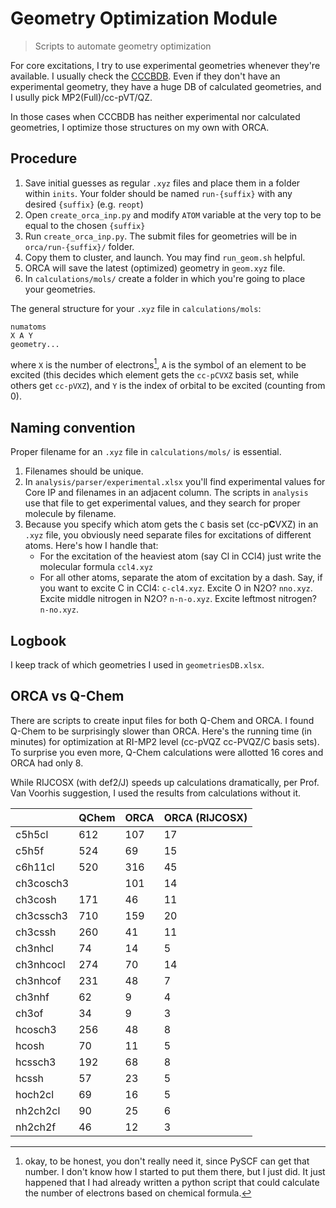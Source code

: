 # Geometry Optimization Module

> Scripts to automate geometry optimization

For core excitations, I try to use experimental geometries whenever they're available. I usually check the [CCCBDB](https://cccbdb.nist.gov/expgeom1x.asp). Even if they don't have an experimental geometry, they have a huge DB of calculated geometries, and I usully pick MP2(Full)/cc-pVT/QZ.

In those cases when CCCBDB has neither experimental nor calculated geometries, I optimize those structures on my own with ORCA.

## Procedure

1. Save initial guesses as regular `.xyz` files and place them in a folder within `inits`. Your folder should be named `run-{suffix}` with any desired `{suffix}` (e.g. `reopt`)
2. Open `create_orca_inp.py` and modify `ATOM` variable at the very top to be equal to the chosen `{suffix}`
3. Run `create_orca_inp.py`. The submit files for geometries will be in `orca/run-{suffix}/` folder.
4. Copy them to cluster, and launch. You may find `run_geom.sh` helpful.
5. ORCA will save the latest (optimized) geometry in `geom.xyz` file.
6. In `calculations/mols/` create a folder in which you're going to place your geometries.

The general structure for your `.xyz` file in `calculations/mols`:

```text
numatoms
X A Y
geometry...
```

where `X` is the number of electrons[^1], `A` is the symbol of an element to be excited (this decides which element gets the `cc-pCVXZ` basis set, while others get `cc-pVXZ`), and `Y` is the index of orbital to be excited (counting from 0).

[^1]: okay, to be honest, you don't really need it, since PySCF can get that number. I don't know how I started to put them there, but I just did. It just happened that I had already written a python script that could calculate the number of electrons based on chemical formula.

## Naming convention

Proper filename for an `.xyz` file in `calculations/mols/` is essential.

1. Filenames should be unique.
2. In `analysis/parser/experimental.xlsx` you'll find experimental values for Core IP and filenames in an adjacent column. The scripts in `analysis` use that file to get experimental values, and they search for proper molecule by filename.
3. Because you specify which atom gets the `C` basis set (cc-p**C**VXZ) in an `.xyz` file, you obviously need separate files for excitations of different atoms. Here's how I handle that:
    - For the excitation of the heaviest atom (say Cl in CCl4) just write the molecular formula `ccl4.xyz`
    - For all other atoms, separate the atom of excitation by a dash. Say, if you want to excite C in CCl4: `c-cl4.xyz`. Excite O in N2O? `nno.xyz`. Excite middle nitrogen in N2O? `n-n-o.xyz`. Excite leftmost nitrogen? `n-no.xyz`.

## Logbook

I keep track of which geometries I used in `geometriesDB.xlsx`.

## ORCA vs Q-Chem

There are scripts to create input files for both Q-Chem and ORCA. I found Q-Chem to be surprisingly slower than ORCA. Here's the running time (in minutes) for optimization at RI-MP2 level (cc-pVQZ cc-PVQZ/C basis sets). To surprise you even more, Q-Chem calculations were allotted 16 cores and ORCA had only 8.

While RIJCOSX (with def2/J) speeds up calculations dramatically, per Prof. Van Voorhis suggestion, I used the results from calculations without it.

|           | QChem | ORCA | ORCA (RIJCOSX) |
|-----------|-------|------|----------------|
| c5h5cl    | 612   | 107  | 17             |
| c5h5f     | 524   | 69   | 15             |
| c6h11cl   | 520   | 316  | 45             |
| ch3cosch3 |       | 101  | 14             |
| ch3cosh   | 171   | 46   | 11             |
| ch3cssch3 | 710   | 159  | 20             |
| ch3cssh   | 260   | 41   | 11             |
| ch3nhcl   | 74    | 14   | 5              |
| ch3nhcocl | 274   | 70   | 14             |
| ch3nhcof  | 231   | 48   | 7              |
| ch3nhf    | 62    | 9    | 4              |
| ch3of     | 34    | 9    | 3              |
| hcosch3   | 256   | 48   | 8              |
| hcosh     | 70    | 11   | 5              |
| hcssch3   | 192   | 68   | 8              |
| hcssh     | 57    | 23   | 5              |
| hoch2cl   | 69    | 16   | 5              |
| nh2ch2cl  | 90    | 25   | 6              |
| nh2ch2f   | 46    | 12   | 3              |
